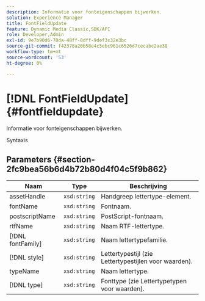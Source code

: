 ```yaml
---
description: Informatie voor fonteigenschappen bijwerken.
solution: Experience Manager
title: FontFieldUpdate
feature: Dynamic Media Classic,SDK/API
role: Developer,Admin
exl-id: 9e7b90d6-78da-48ff-8dff-9def3c32e3bc
source-git-commit: f42378a20b58e4c5ebc961c6526d7cecabc2ae38
workflow-type: tm+mt
source-wordcount: '53'
ht-degree: 0%

---
```


# [!DNL FontFieldUpdate]{#fontfieldupdate}

Informatie voor fonteigenschappen bijwerken.

Syntaxis

## Parameters {#section-2fc9bea56b6d4b72b80d4f04c5f9b862}

| Naam | Type | Beschrijving |
|---|---|---|
| assetHandle | `xsd:string` | Handgreep lettertype-element. |
| fontName | `xsd:string` | Fontnaam. |
| postscriptName | `xsd:string` | PostScript-fontnaam. |
| rtfName | `xsd:string` | Naam RTF-lettertype. |
| [!DNL fontFamily] | `xsd:string` | Naam lettertypefamilie. |
| [!DNL style] | `xsd:string` | Lettertypestijl (zie Lettertypestijlen voor waarden). |
| typeName | `xsd:string` | Naam lettertype. |
| [!DNL type] | `xsd:string` | Fonttype (zie Lettertypetypen voor waarden). |

